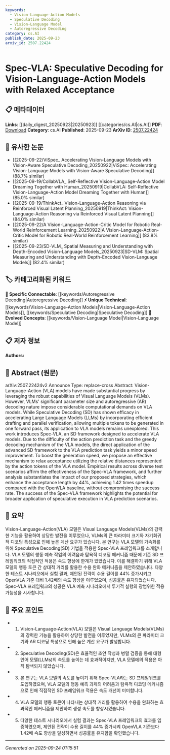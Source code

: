 ```yaml
---
keywords:
  - Vision-Language-Action Models
  - Speculative Decoding
  - Vision-Language Model
  - Autoregressive Decoding
category: cs.AI
publish_date: 2025-09-23
arxiv_id: 2507.22424
---
```


<!-- KEYWORD_LINKING_METADATA:
{
  "processed_timestamp": "2025-09-24T01:15:51.230487",
  "vocabulary_version": "1.0",
  "selected_keywords": [
    "Vision-Language-Action Models",
    "Speculative Decoding",
    "Vision-Language Model",
    "Autoregressive Decoding"
  ],
  "rejected_keywords": [],
  "similarity_scores": {
    "Vision-Language-Action Models": 0.78,
    "Speculative Decoding": 0.8,
    "Vision-Language Model": 0.75,
    "Autoregressive Decoding": 0.7
  },
  "extraction_method": "AI_prompt_based",
  "budget_applied": true,
  "candidates_json": {
    "candidates": [
      {
        "surface": "Vision-Language-Action models",
        "canonical": "Vision-Language-Action Models",
        "aliases": [
          "VLA models"
        ],
        "category": "unique_technical",
        "rationale": "This term is specific to the paper and represents a unique integration of vision, language, and action, crucial for understanding the paper's focus.",
        "novelty_score": 0.75,
        "connectivity_score": 0.65,
        "specificity_score": 0.85,
        "link_intent_score": 0.78
      },
      {
        "surface": "Speculative Decoding",
        "canonical": "Speculative Decoding",
        "aliases": [
          "SD"
        ],
        "category": "unique_technical",
        "rationale": "A central concept in the paper, offering a novel approach to improve model efficiency, which is key for linking to related speculative execution strategies.",
        "novelty_score": 0.7,
        "connectivity_score": 0.7,
        "specificity_score": 0.8,
        "link_intent_score": 0.8
      },
      {
        "surface": "Visual Language Models",
        "canonical": "Vision-Language Model",
        "aliases": [
          "VLMs"
        ],
        "category": "evolved_concepts",
        "rationale": "This term connects to the broader category of models integrating vision and language, facilitating links to similar multimodal research.",
        "novelty_score": 0.5,
        "connectivity_score": 0.85,
        "specificity_score": 0.7,
        "link_intent_score": 0.75
      },
      {
        "surface": "autoregressive decoding",
        "canonical": "Autoregressive Decoding",
        "aliases": [
          "AR decoding"
        ],
        "category": "specific_connectable",
        "rationale": "A technical process relevant to model efficiency and performance, linking to broader discussions on decoding strategies.",
        "novelty_score": 0.6,
        "connectivity_score": 0.8,
        "specificity_score": 0.75,
        "link_intent_score": 0.7
      }
    ],
    "ban_list_suggestions": [
      "method",
      "performance",
      "experiment"
    ]
  },
  "decisions": [
    {
      "candidate_surface": "Vision-Language-Action models",
      "resolved_canonical": "Vision-Language-Action Models",
      "decision": "linked",
      "scores": {
        "novelty": 0.75,
        "connectivity": 0.65,
        "specificity": 0.85,
        "link_intent": 0.78
      }
    },
    {
      "candidate_surface": "Speculative Decoding",
      "resolved_canonical": "Speculative Decoding",
      "decision": "linked",
      "scores": {
        "novelty": 0.7,
        "connectivity": 0.7,
        "specificity": 0.8,
        "link_intent": 0.8
      }
    },
    {
      "candidate_surface": "Visual Language Models",
      "resolved_canonical": "Vision-Language Model",
      "decision": "linked",
      "scores": {
        "novelty": 0.5,
        "connectivity": 0.85,
        "specificity": 0.7,
        "link_intent": 0.75
      }
    },
    {
      "candidate_surface": "autoregressive decoding",
      "resolved_canonical": "Autoregressive Decoding",
      "decision": "linked",
      "scores": {
        "novelty": 0.6,
        "connectivity": 0.8,
        "specificity": 0.75,
        "link_intent": 0.7
      }
    }
  ]
}
-->

# Spec-VLA: Speculative Decoding for Vision-Language-Action Models with Relaxed Acceptance

## 📋 메타데이터

**Links**: [[daily_digest_20250923|20250923]] [[categories/cs.AI|cs.AI]]
**PDF**: [Download](https://arxiv.org/pdf/2507.22424.pdf)
**Category**: cs.AI
**Published**: 2025-09-23
**ArXiv ID**: [2507.22424](https://arxiv.org/abs/2507.22424)

## 🔗 유사한 논문
- [[2025-09-22/ViSpec_ Accelerating Vision-Language Models with Vision-Aware Speculative Decoding_20250922|ViSpec: Accelerating Vision-Language Models with Vision-Aware Speculative Decoding]] (88.7% similar)
- [[2025-09-19/CollabVLA_ Self-Reflective Vision-Language-Action Model Dreaming Together with Human_20250919|CollabVLA: Self-Reflective Vision-Language-Action Model Dreaming Together with Human]] (85.0% similar)
- [[2025-09-19/ThinkAct_ Vision-Language-Action Reasoning via Reinforced Visual Latent Planning_20250919|ThinkAct: Vision-Language-Action Reasoning via Reinforced Visual Latent Planning]] (84.0% similar)
- [[2025-09-22/A Vision-Language-Action-Critic Model for Robotic Real-World Reinforcement Learning_20250922|A Vision-Language-Action-Critic Model for Robotic Real-World Reinforcement Learning]] (83.8% similar)
- [[2025-09-23/SD-VLM_ Spatial Measuring and Understanding with Depth-Encoded Vision-Language Models_20250923|SD-VLM: Spatial Measuring and Understanding with Depth-Encoded Vision-Language Models]] (82.4% similar)

## 🏷️ 카테고리화된 키워드
**🔗 Specific Connectable**: [[keywords/Autoregressive Decoding|Autoregressive Decoding]]
**⚡ Unique Technical**: [[keywords/Vision-Language-Action Models|Vision-Language-Action Models]], [[keywords/Speculative Decoding|Speculative Decoding]]
**🚀 Evolved Concepts**: [[keywords/Vision-Language Model|Vision-Language Model]]

## 📋 저자 정보

**Authors:** 

## 📄 Abstract (원문)

arXiv:2507.22424v2 Announce Type: replace-cross 
Abstract: Vision-Language-Action (VLA) models have made substantial progress by leveraging the robust capabilities of Visual Language Models (VLMs). However, VLMs' significant parameter size and autoregressive (AR) decoding nature impose considerable computational demands on VLA models. While Speculative Decoding (SD) has shown efficacy in accelerating Large Language Models (LLMs) by incorporating efficient drafting and parallel verification, allowing multiple tokens to be generated in one forward pass, its application to VLA models remains unexplored. This work introduces Spec-VLA, an SD framework designed to accelerate VLA models. Due to the difficulty of the action prediction task and the greedy decoding mechanism of the VLA models, the direct application of the advanced SD framework to the VLA prediction task yields a minor speed improvement. To boost the generation speed, we propose an effective mechanism to relax acceptance utilizing the relative distances represented by the action tokens of the VLA model. Empirical results across diverse test scenarios affirm the effectiveness of the Spec-VLA framework, and further analysis substantiates the impact of our proposed strategies, which enhance the acceptance length by 44%, achieving 1.42 times speedup compared with the OpenVLA baseline, without compromising the success rate. The success of the Spec-VLA framework highlights the potential for broader application of speculative execution in VLA prediction scenarios.

## 📝 요약

Vision-Language-Action(VLA) 모델은 Visual Language Models(VLMs)의 강력한 기능을 활용하여 상당한 발전을 이루었으나, VLMs의 큰 파라미터 크기와 자기회귀적 디코딩 특성으로 인해 높은 계산 요구가 있습니다. 본 연구는 VLA 모델의 가속화를 위해 Speculative Decoding(SD) 기법을 적용한 Spec-VLA 프레임워크를 소개합니다. VLA 모델의 행동 예측 작업의 어려움과 탐욕적 디코딩 메커니즘 때문에 기존 SD 프레임워크의 직접적인 적용은 속도 향상에 한계가 있었습니다. 이를 해결하기 위해 VLA 모델의 행동 토큰 간 상대적 거리를 활용한 수용 완화 메커니즘을 제안하였습니다. 다양한 테스트 시나리오에서 실험 결과, 제안된 전략이 수용 길이를 44% 증가시키고 OpenVLA 기준 대비 1.42배의 속도 향상을 이루었으며, 성공률은 유지되었습니다. Spec-VLA 프레임워크의 성공은 VLA 예측 시나리오에서 투기적 실행의 광범위한 적용 가능성을 시사합니다.

## 🎯 주요 포인트

- 1. Vision-Language-Action(VLA) 모델은 Visual Language Models(VLMs)의 강력한 기능을 활용하여 상당한 발전을 이루었지만, VLMs의 큰 파라미터 크기와 AR 디코딩 특성으로 인해 높은 계산 요구가 발생합니다.
- 2. Speculative Decoding(SD)은 효율적인 초안 작성과 병렬 검증을 통해 대형 언어 모델(LLMs)의 속도를 높이는 데 효과적이지만, VLA 모델에의 적용은 아직 탐색되지 않았습니다.
- 3. 본 연구는 VLA 모델의 속도를 높이기 위해 Spec-VLA라는 SD 프레임워크를 도입하였으며, VLA 모델의 행동 예측 과제의 어려움과 탐욕적 디코딩 메커니즘으로 인해 직접적인 SD 프레임워크 적용은 속도 개선이 미미합니다.
- 4. VLA 모델의 행동 토큰이 나타내는 상대적 거리를 활용하여 수용을 완화하는 효과적인 메커니즘을 제안하여 생성 속도를 향상시켰습니다.
- 5. 다양한 테스트 시나리오에서 실험 결과는 Spec-VLA 프레임워크의 효과를 입증하였으며, 제안된 전략이 수용 길이를 44% 증가시켜 OpenVLA 기준보다 1.42배 속도 향상을 달성하면서 성공률을 유지함을 확인했습니다.


---

*Generated on 2025-09-24 01:15:51*